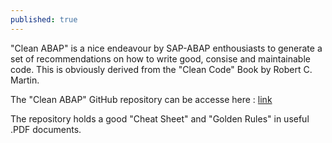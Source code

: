```yaml
---
published: true
---
```

"Clean ABAP" is a nice endeavour by SAP-ABAP enthousiasts to generate a set of recommendations on how to write good, consise and maintainable code. This is obviously derived from the "Clean Code" Book by Robert C. Martin.

The "Clean ABAP" GitHub repository can be accesse here : [link](https://github.com/SAP/styleguides/tree/master/clean-abap/cheat-sheet)

The repository holds a good "Cheat Sheet" and "Golden Rules" in useful .PDF documents.
